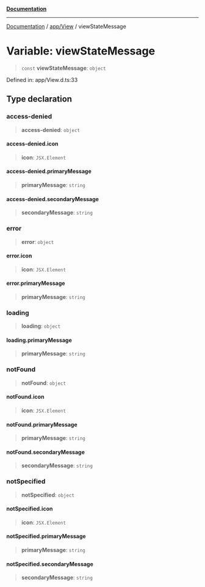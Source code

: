 [**Documentation**](../../../index.md)

***

[Documentation](../../../index.md) / [app/View](../index.md) / viewStateMessage

# Variable: viewStateMessage

> `const` **viewStateMessage**: `object`

Defined in: app/View.d.ts:33

## Type declaration

### access-denied

> **access-denied**: `object`

#### access-denied.icon

> **icon**: `JSX.Element`

#### access-denied.primaryMessage

> **primaryMessage**: `string`

#### access-denied.secondaryMessage

> **secondaryMessage**: `string`

### error

> **error**: `object`

#### error.icon

> **icon**: `JSX.Element`

#### error.primaryMessage

> **primaryMessage**: `string`

### loading

> **loading**: `object`

#### loading.primaryMessage

> **primaryMessage**: `string`

### notFound

> **notFound**: `object`

#### notFound.icon

> **icon**: `JSX.Element`

#### notFound.primaryMessage

> **primaryMessage**: `string`

#### notFound.secondaryMessage

> **secondaryMessage**: `string`

### notSpecified

> **notSpecified**: `object`

#### notSpecified.icon

> **icon**: `JSX.Element`

#### notSpecified.primaryMessage

> **primaryMessage**: `string`

#### notSpecified.secondaryMessage

> **secondaryMessage**: `string`
